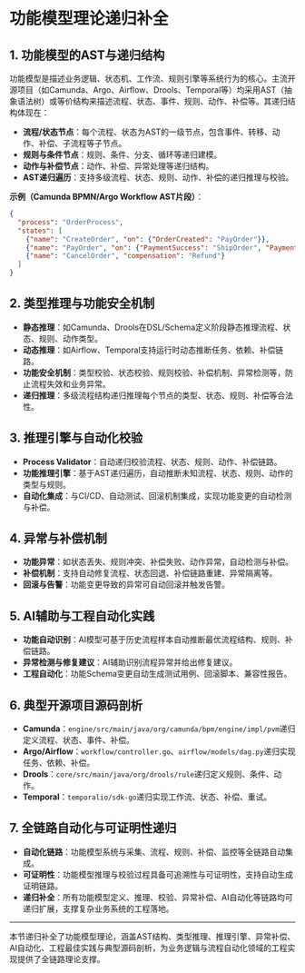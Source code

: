 # 功能模型理论递归补全

## 1. 功能模型的AST与递归结构

功能模型是描述业务逻辑、状态机、工作流、规则引擎等系统行为的核心。主流开源项目（如Camunda、Argo、Airflow、Drools、Temporal等）均采用AST（抽象语法树）或等价结构来描述流程、状态、事件、规则、动作、补偿等。其递归结构体现在：

- **流程/状态节点**：每个流程、状态为AST的一级节点，包含事件、转移、动作、补偿、子流程等子节点。
- **规则与条件节点**：规则、条件、分支、循环等递归建模。
- **动作与补偿节点**：动作、补偿、异常处理等递归结构。
- **AST递归遍历**：支持多级流程、状态、规则、动作、补偿的递归推理与校验。

**示例（Camunda BPMN/Argo Workflow AST片段）**：

```json
{
  "process": "OrderProcess",
  "states": [
    {"name": "CreateOrder", "on": {"OrderCreated": "PayOrder"}},
    {"name": "PayOrder", "on": {"PaymentSuccess": "ShipOrder", "PaymentFail": "CancelOrder"}},
    {"name": "CancelOrder", "compensation": "Refund"}
  ]
}
```

## 2. 类型推理与功能安全机制

- **静态推理**：如Camunda、Drools在DSL/Schema定义阶段静态推理流程、状态、规则、动作类型。
- **动态推理**：如Airflow、Temporal支持运行时动态推断任务、依赖、补偿链路。
- **功能安全机制**：类型校验、状态校验、规则校验、补偿机制、异常检测等，防止流程失效和业务异常。
- **递归推理**：多级流程结构递归推理每个节点的类型、状态、规则、补偿等合法性。

## 3. 推理引擎与自动化校验

- **Process Validator**：自动递归校验流程、状态、规则、动作、补偿链路。
- **功能推理引擎**：基于AST递归遍历，自动推断未知流程、状态、规则、动作的类型与规则。
- **自动化集成**：与CI/CD、自动测试、回滚机制集成，实现功能变更的自动检测与补偿。

## 4. 异常与补偿机制

- **功能异常**：如状态丢失、规则冲突、补偿失败、动作异常，自动检测与补偿。
- **补偿机制**：支持自动修复流程、状态回退、补偿链路重建、异常隔离等。
- **回滚与告警**：功能变更导致的异常可自动回滚并触发告警。

## 5. AI辅助与工程自动化实践

- **功能自动识别**：AI模型可基于历史流程样本自动推断最优流程结构、规则、补偿链路。
- **异常检测与修复建议**：AI辅助识别流程异常并给出修复建议。
- **工程自动化**：功能Schema变更自动生成测试用例、回滚脚本、兼容性报告。

## 6. 典型开源项目源码剖析

- **Camunda**：`engine/src/main/java/org/camunda/bpm/engine/impl/pvm`递归定义流程、状态、事件、补偿。
- **Argo/Airflow**：`workflow/controller.go`、`airflow/models/dag.py`递归实现任务、依赖、补偿。
- **Drools**：`core/src/main/java/org/drools/rule`递归定义规则、条件、动作。
- **Temporal**：`temporalio/sdk-go`递归实现工作流、状态、补偿、重试。

## 7. 全链路自动化与可证明性递归

- **自动化链路**：功能模型系统与采集、流程、规则、补偿、监控等全链路自动集成。
- **可证明性**：功能模型推理与校验过程具备可追溯性与可证明性，支持自动生成证明链路。
- **递归补全**：所有功能模型定义、推理、校验、异常补偿、AI自动化等链路均可递归扩展，支撑复杂业务系统的工程落地。

---

本节递归补全了功能模型理论，涵盖AST结构、类型推理、推理引擎、异常补偿、AI自动化、工程最佳实践与典型源码剖析，为业务逻辑与流程自动化领域的工程实现提供了全链路理论支撑。
